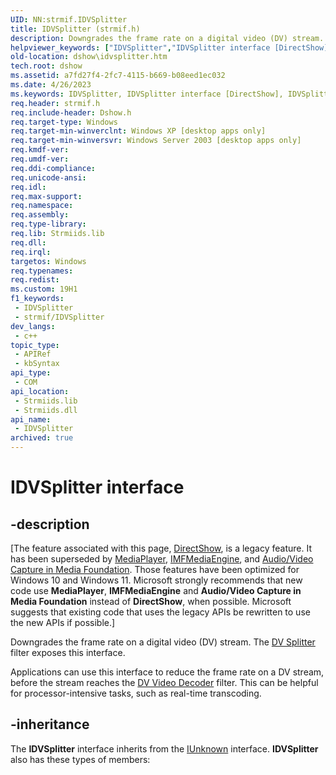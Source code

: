```yaml
---
UID: NN:strmif.IDVSplitter
title: IDVSplitter (strmif.h)
description: Downgrades the frame rate on a digital video (DV) stream.
helpviewer_keywords: ["IDVSplitter","IDVSplitter interface [DirectShow]","IDVSplitter interface [DirectShow]","described","IDVSplitterInterface","dshow.idvsplitter","strmif/IDVSplitter"]
old-location: dshow\idvsplitter.htm
tech.root: dshow
ms.assetid: a7fd27f4-2fc7-4115-b669-b08eed1ec032
ms.date: 4/26/2023
ms.keywords: IDVSplitter, IDVSplitter interface [DirectShow], IDVSplitter interface [DirectShow],described, IDVSplitterInterface, dshow.idvsplitter, strmif/IDVSplitter
req.header: strmif.h
req.include-header: Dshow.h
req.target-type: Windows
req.target-min-winverclnt: Windows XP [desktop apps only]
req.target-min-winversvr: Windows Server 2003 [desktop apps only]
req.kmdf-ver: 
req.umdf-ver: 
req.ddi-compliance: 
req.unicode-ansi: 
req.idl: 
req.max-support: 
req.namespace: 
req.assembly: 
req.type-library: 
req.lib: Strmiids.lib
req.dll: 
req.irql: 
targetos: Windows
req.typenames: 
req.redist: 
ms.custom: 19H1
f1_keywords:
 - IDVSplitter
 - strmif/IDVSplitter
dev_langs:
 - c++
topic_type:
 - APIRef
 - kbSyntax
api_type:
 - COM
api_location:
 - Strmiids.lib
 - Strmiids.dll
api_name:
 - IDVSplitter
archived: true
---
```


# IDVSplitter interface


## -description

\[The feature associated with this page, [DirectShow](/windows/win32/directshow/directshow), is a legacy feature. It has been superseded by [MediaPlayer](/uwp/api/Windows.Media.Playback.MediaPlayer), [IMFMediaEngine](/windows/win32/api/mfmediaengine/nn-mfmediaengine-imfmediaengine), and [Audio/Video Capture in Media Foundation](/windows/win32/medfound/audio-video-capture-in-media-foundation). Those features have been optimized for Windows 10 and Windows 11. Microsoft strongly recommends that new code use **MediaPlayer**, **IMFMediaEngine** and **Audio/Video Capture in Media Foundation** instead of **DirectShow**, when possible. Microsoft suggests that existing code that uses the legacy APIs be rewritten to use the new APIs if possible.\]

Downgrades the frame rate on a digital video (DV) stream. The <a href="/windows/desktop/DirectShow/dv-splitter-filter">DV Splitter</a> filter exposes this interface.

Applications can use this interface to reduce the frame rate on a DV stream, before the stream reaches the <a href="/windows/desktop/DirectShow/dv-video-decoder-filter">DV Video Decoder</a> filter. This can be helpful for processor-intensive tasks, such as real-time transcoding.

## -inheritance

The <b>IDVSplitter</b> interface inherits from the <a href="/windows/desktop/api/unknwn/nn-unknwn-iunknown">IUnknown</a> interface. <b>IDVSplitter</b> also has these types of members:

